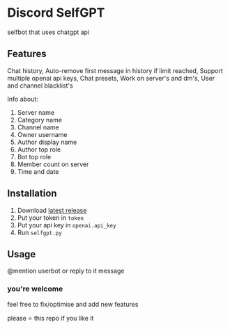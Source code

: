 # Discord SelfGPT
selfbot that uses chatgpt api

## Features
Chat history,
Auto-remove first message in history if limit reached,
Support multiple openai api keys,
Chat presets,
Work on server's and dm's,
User and channel blacklist's

Info about:
1. Server name
2. Category name
3. Channel name
4. Owner username
5. Author display name
6. Author top role
7. Bot top role
8. Member count on server
9. Time and date

## Installation
1. Download [latest release](https://github.com/flackjecare/selfgpt/releases)
2. Put your token in `token`
3. Put your api key in `openai.api_key`
4. Run `selfgpt.py`

## Usage
@mention userbot or reply to it message

### you're welcome
feel free to fix/optimise and add new features

please ⭐ this repo if you like it
